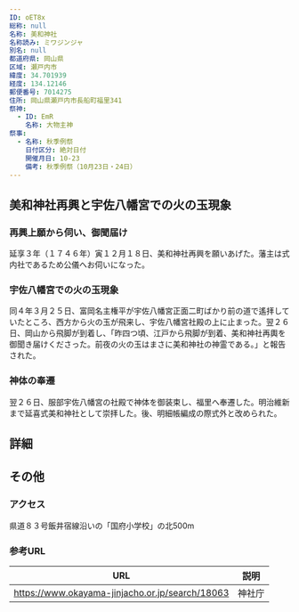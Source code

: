 ```yaml
---
ID: oET8x
総称: null
名称: 美和神社
名称読み: ミワジンジャ
別名: null
都道府県: 岡山県
区域: 瀬戸内市
緯度: 34.701939
経度: 134.12146
郵便番号: 7014275
住所: 岡山県瀬戸内市長船町福里341
祭神:
  - ID: EmR
    名称: 大物主神
祭事:
  - 名称: 秋季例祭
    日付区分: 絶対日付
    開催月日: 10-23
    備考: 秋季例祭（10月23日・24日）
---
```


## 美和神社再興と宇佐八幡宮での火の玉現象

### 再興上願から伺い、御聞届け

延享３年（１７４６年）寅１２月１８日、美和神社再興を願いあげた。藩主は式内社であるため公儀へお伺いになった。

### 宇佐八幡宮での火の玉現象

同４年３月２５日、富岡名主権平が宇佐八幡宮正面二町ばかり前の道で遙拝していたところ、西方から火の玉が飛来し、宇佐八幡宮社殿の上に止まった。翌２６日、岡山から飛脚が到着し、「昨四つ頃、江戸から飛脚が到着、美和神社再輿を御聞き届けくださった。前夜の火の玉はまさに美和神社の神霊である。」と報告された。

### 神体の奉遷

翌２６日、服部宇佐八幡宮の社殿で神体を御装束し、福里へ奉遷した。明治維新まで延喜式美和神社として崇拝した。後、明細帳編成の際式外と改められた。

## 詳細

## その他

### アクセス

県道８３号飯井宿線沿いの「国府小学校」の北500m

### 参考URL

| URL                                             | 説明   |
| ----------------------------------------------- | ------ |
| https://www.okayama-jinjacho.or.jp/search/18063 | 神社庁 |
